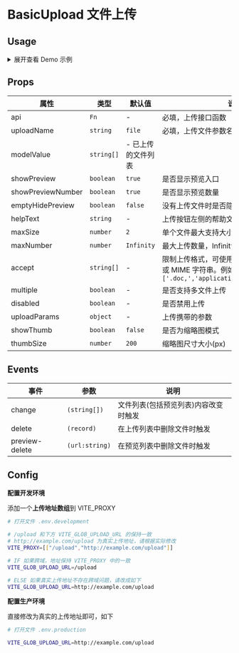 # BasicUpload 文件上传

## Usage

<details>
<summary>展开查看 Demo 示例</summary>

```vue
<template>
  <BasicUpload
    @change="handleChange"
    :api="uploadApi"
    :modelValue="uploadList"
    uploadName="file"
    :maxSize="5"
    :maxNumber="3"
    @delete="handleDelete"
    :accept="['png', 'jpg', 'jpeg', 'webp', 'svg']"
  />
</template>

<script lang="ts">
import { defineComponent, ref } from 'vue'
import { BasicUpload } from '@/components/BasicUpload'
import { useMessage } from '@/hooks/web/useMessage'
import { uploadApi } from '@/api/sys/upload'

export default defineComponent({
  components: { BasicUpload },
  setup() {
    const { createMessage } = useMessage()
    const uploadList = ref<string[]>()
    function handleDelete(record: Recordable) {
      createMessage.info(`移除文件${JSON.stringify(record)}`)
    }
    function handleChange(list: Recordable) {
      createMessage.info(`已上传文件${JSON.stringify(list)}`)
    }

    return {
      uploadList,
      handleChange,
      handleDelete,
      uploadApi
    }
  }
})
</script>
```

</details>

## Props

| 属性 | 类型 | 默认值 | 说明 |
| --- | --- | --- | --- |
| api | `Fn` | - | 必填，上传接口函数 |
| uploadName | `string` | `file` | 必填，上传文件参数名 |
| modelValue | `string[]` | - 已上传的文件列表 |
| showPreview | `boolean` | `true` | 是否显示预览入口 |
| showPreviewNumber | `boolean` | `true` | 是否显示预览数量 |
| emptyHidePreview | `boolean` | `false` | 没有上传文件时是否隐藏预览 |
| helpText | `string` | - | 上传按钮左侧的帮助文本 |
| maxSize | `number` | `2` | 单个文件最大支持大小(MB) |
| maxNumber | `number` | `Infinity` | 最大上传数量，Infinity 则不限制 |
| accept | `string[]` | - | 限制上传格式，可使用文件后缀名(点号可选)或 MIME 字符串。例如 `['.doc,','application/msword','image/*']` |
| multiple | `boolean` | - | 是否支持多文件上传 |
| disabled | `boolean` | - | 是否禁用上传 |
| uploadParams | `object` | - | 上传携带的参数 |
| showThumb | `boolean` | `false` | 是否为缩略图模式 |
| thumbSize | `number` | `200` | 缩略图尺寸大小(px) |

## Events

| 事件           | 参数           | 说明                                 |
| -------------- | -------------- | ------------------------------------ |
| change         | `(string[])`   | 文件列表(包括预览列表)内容改变时触发 |
| delete         | `(record)`     | 在上传列表中删除文件时触发           |
| preview-delete | `(url:string)` | 在预览列表中删除文件时触发           |

## Config

**配置开发环境**

添加一个**上传地址数组**到 VITE_PROXY

```bash
# 打开文件 .env.development

# /upload 和下方 VITE_GLOB_UPLOAD_URL 的保持一致
# http://example.com/upload 为真实上传地址，请根据实际修改
VITE_PROXY=[["/upload","http://example.com/upload"]]

# IF 如果跨域，地址保持 VITE_PROXY 中的一致
VITE_GLOB_UPLOAD_URL=/upload

# ELSE 如果真实上传地址不存在跨域问题，请改成如下
VITE_GLOB_UPLOAD_URL=http://example.com/upload
```

**配置生产环境**

直接修改为真实的上传地址即可，如下

```bash
# 打开文件 .env.production

VITE_GLOB_UPLOAD_URL=http://example.com/upload
```
